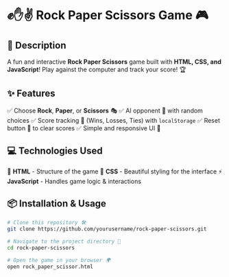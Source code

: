 # ✊✋✌ Rock Paper Scissors Game 🎮

## 📜 Description
A fun and interactive **Rock Paper Scissors** game built with **HTML, CSS, and JavaScript**! Play against the computer and track your score! 🏆

## ✨ Features
✅ Choose **Rock**, **Paper**, or **Scissors** 🎭
✅ AI opponent 🤖 with random choices
✅ Score tracking 🏅 (Wins, Losses, Ties) with `localStorage`
✅ Reset button 🔄 to clear scores
✅ Simple and responsive UI 🎨

## 💻 Technologies Used
🚀 **HTML** - Structure of the game
🎨 **CSS** - Beautiful styling for the interface
⚡ **JavaScript** - Handles game logic & interactions

## 📦 Installation & Usage
```sh
# Clone this repository 🛠
git clone https://github.com/yourusername/rock-paper-scissors.git

# Navigate to the project directory 📂
cd rock-paper-scissors

# Open the game in your browser 🌍
open rock_paper_scissor.html
